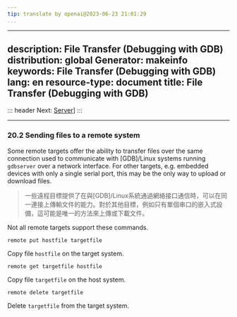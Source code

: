 ```yaml
---
tip: translate by openai@2023-06-23 21:01:29
...
```

---
description: File Transfer (Debugging with GDB)
distribution: global
Generator: makeinfo
keywords: File Transfer (Debugging with GDB)
lang: en
resource-type: document
title: File Transfer (Debugging with GDB)
---
::: header
Next: [Server](Server.html#Server)]
:::

---

### 20.2 Sending files to a remote system


Some remote targets offer the ability to transfer files over the same connection used to communicate with [GDB]/Linux systems running `gdbserver` over a network interface. For other targets, e.g. embedded devices with only a single serial port, this may be the only way to upload or download files.

> 一些遠程目標提供了在與[GDB]/Linux系統通過網絡接口通信時，可以在同一連接上傳輸文件的能力。對於其他目標，例如只有單個串口的嵌入式設備，這可能是唯一的方法來上傳或下載文件。

Not all remote targets support these commands.

`remote put hostfile targetfile`

Copy file `hostfile` on the target system.

`remote get targetfile hostfile`

Copy file `targetfile` on the host system.

`remote delete targetfile`

Delete `targetfile` from the target system.
